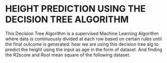 # HEIGHT PREDICTION USING THE DECISION TREE ALGORITHM
This Decision Tree Algorithm is a supervised Machine Learning Algorithm where data is continuously divided at each row based on certain rules until the final outcome is generated. hear we are using this decision tree alg to predict the height using the input as age in the form of dataset. And finding the R2score and Root mean square of the following dataset.
